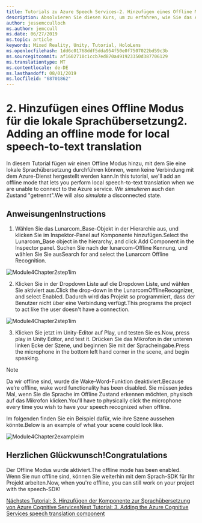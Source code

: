 ```yaml
---
title: Tutorials zu Azure Speech Services-2. Hinzufügen eines Offline Modus für die lokale Sprachübersetzung
description: Absolvieren Sie diesen Kurs, um zu erfahren, wie Sie das Azure Speech SDK in einer Mixed Reality-Anwendung implementieren.
author: jessemcculloch
ms.author: jemccull
ms.date: 06/27/2019
ms.topic: article
keywords: Mixed Reality, Unity, Tutorial, HoloLens
ms.openlocfilehash: 1dd6c01768ddf5dda954f50e0f7507022bd59c3b
ms.sourcegitcommit: af1602710c1ccb7ed870a491923350d387706129
ms.translationtype: MT
ms.contentlocale: de-DE
ms.lasthandoff: 08/01/2019
ms.locfileid: "68701862"
---
```

# <a name="2-adding-an-offline-mode-for-local-speech-to-text-translation"></a><span data-ttu-id="bd2b8-105">2. Hinzufügen eines Offline Modus für die lokale Sprachübersetzung</span><span class="sxs-lookup"><span data-stu-id="bd2b8-105">2. Adding an offline mode for local speech-to-text translation</span></span>

<span data-ttu-id="bd2b8-106">In diesem Tutorial fügen wir einen Offline Modus hinzu, mit dem Sie eine lokale Sprachübersetzung durchführen können, wenn keine Verbindung mit dem Azure-Dienst hergestellt werden kann.</span><span class="sxs-lookup"><span data-stu-id="bd2b8-106">In this tutorial, we'll add an offline mode that lets you perform local speech-to-text translation when we are unable to connect to the Azure service.</span></span> <span data-ttu-id="bd2b8-107">Wir *simulieren* auch den Zustand "getrennt".</span><span class="sxs-lookup"><span data-stu-id="bd2b8-107">We will also *simulate* a disconnected state.</span></span>

## <a name="instructions"></a><span data-ttu-id="bd2b8-108">Anweisungen</span><span class="sxs-lookup"><span data-stu-id="bd2b8-108">Instructions</span></span>

1. <span data-ttu-id="bd2b8-109">Wählen Sie das Lunarcom_Base-Objekt in der Hierarchie aus, und klicken Sie im Inspektor-Panel auf Komponente hinzufügen.</span><span class="sxs-lookup"><span data-stu-id="bd2b8-109">Select the Lunarcom_Base object in the hierarchy, and click Add Component in the Inspector panel.</span></span> <span data-ttu-id="bd2b8-110">Suchen Sie nach der lunarcom-Offline Kennung, und wählen Sie Sie aus</span><span class="sxs-lookup"><span data-stu-id="bd2b8-110">Search for and select the Lunarcom Offline Recognition.</span></span>

![Module4Chapter2step1im](images/module4chapter2step1im.PNG)

2. <span data-ttu-id="bd2b8-112">Klicken Sie in der Dropdown Liste auf die Dropdown Liste, und wählen Sie aktiviert aus.</span><span class="sxs-lookup"><span data-stu-id="bd2b8-112">Click the drop-down in the LunarcomOfflineRecognizer, and select Enabled.</span></span> <span data-ttu-id="bd2b8-113">Dadurch wird das Projekt so programmiert, dass der Benutzer nicht über eine Verbindung verfügt.</span><span class="sxs-lookup"><span data-stu-id="bd2b8-113">This programs the project to act like the user doesn't have a connection.</span></span> 

![Module4Chapter2step1im](images/module4chapter2step2im.PNG)

3. <span data-ttu-id="bd2b8-115">Klicken Sie jetzt im Unity-Editor auf Play, und testen Sie es.</span><span class="sxs-lookup"><span data-stu-id="bd2b8-115">Now, press play in Unity Editor, and test it.</span></span> <span data-ttu-id="bd2b8-116">Drücken Sie das Mikrofon in der unteren linken Ecke der Szene, und beginnen Sie mit der Spracheingabe.</span><span class="sxs-lookup"><span data-stu-id="bd2b8-116">Press the microphone in the bottom left hand corner in the scene, and begin speaking.</span></span> 

> [!NOTE]
> <span data-ttu-id="bd2b8-117">Da wir offline sind, wurde die Wake-Word-Funktion deaktiviert.</span><span class="sxs-lookup"><span data-stu-id="bd2b8-117">Because we’re offline, wake word functionality has been disabled.</span></span> <span data-ttu-id="bd2b8-118">Sie müssen jedes Mal, wenn Sie die Sprache im Offline Zustand erkennen möchten, physisch auf das Mikrofon klicken.</span><span class="sxs-lookup"><span data-stu-id="bd2b8-118">You'll have to physically click the microphone every time you wish to have your speech recognized when offline.</span></span> 

<span data-ttu-id="bd2b8-119">Im folgenden finden Sie ein Beispiel dafür, wie ihre Szene aussehen könnte.</span><span class="sxs-lookup"><span data-stu-id="bd2b8-119">Below is an example of what your scene could look like.</span></span>

![Module4Chapter2exampleim](images/module4chapter2exampleim.PNG)

## <a name="congratulations"></a><span data-ttu-id="bd2b8-121">Herzlichen Glückwunsch!</span><span class="sxs-lookup"><span data-stu-id="bd2b8-121">Congratulations</span></span>

<span data-ttu-id="bd2b8-122">Der Offline Modus wurde aktiviert.</span><span class="sxs-lookup"><span data-stu-id="bd2b8-122">The offline mode has been enabled.</span></span> <span data-ttu-id="bd2b8-123">Wenn Sie nun offline sind, können Sie weiterhin mit dem Sprach-SDK für Ihr Projekt arbeiten.</span><span class="sxs-lookup"><span data-stu-id="bd2b8-123">Now, when you're offline, you can still work on your project with the speech-SDK!</span></span> 


[<span data-ttu-id="bd2b8-124">Nächstes Tutorial: 3.  Hinzufügen der Komponente zur Sprachübersetzung von Azure Cognitive Services</span><span class="sxs-lookup"><span data-stu-id="bd2b8-124">Next Tutorial: 3.  Adding the Azure Cognitive Services speech translation component</span></span>](mrlearning-speechSDK-ch3.md)

